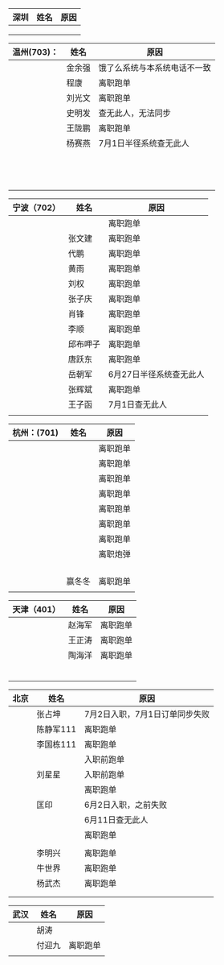 

| 深圳   | 姓名   | 原因   |
| ---- | ---- | ---- |
|      |      |      |
|      |      |      |
|      |      |      |



| 温州(703)： | 姓名   | 原因             |
| -------- | ---- | -------------- |
|          | 金余强  | 饿了么系统与本系统电话不一致 |
|          | 程康   | 离职跑单           |
|          | 刘光文  | 离职跑单           |
|          | 史明发  | 查无此人，无法同步      |
|          | 王陇鹏  | 离职跑单           |
|          | 杨赛燕  | 7月1日半径系统查无此人   |
|          |      |                |
|          |      |                |
|          |      |                |
|          |      |                |
|          |      |                |
|          |      |                |
|          |      |                |
|          |      |                |
|          |      |                |
|          |      |                |
|          |      |                |
|          |      |                |
|          |      |                |

| 宁波（702） | 姓名   | 原因            |
| ------- | ---- | ------------- |
|         |      | 离职跑单          |
|         | 张文建  | 离职跑单          |
|         | 代鹏   | 离职跑单          |
|         | 黄雨   | 离职跑单          |
|         | 刘权   | 离职跑单          |
|         | 张子庆  | 离职跑单          |
|         | 肖锋   | 离职跑单          |
|         | 李顺   | 离职跑单          |
|         | 邱布呷子 | 离职跑单          |
|         | 唐跃东  | 离职跑单          |
|         | 岳朝军  | 6月27日半径系统查无此人 |
|         | 张辉斌  | 离职跑单          |
|         | 王子函  | 7月1日查无此人      |
|         |      |               |

| 杭州：(701) | 姓名   | 原因   |
| -------- | ---- | ---- |
|          |      | 离职跑单 |
|          |      | 离职跑单 |
|          |      | 离职跑单 |
|          |      | 离职跑单 |
|          |      | 离职跑单 |
|          |      | 离职跑单 |
|          |      | 离职跑单 |
|          |      | 离职炮弹 |
|          |      |      |
|          |      |      |
|          |      |      |
|          |      |      |
|          | 赢冬冬  | 离职跑单 |
|          |      |      |

| 天津（401） | 姓名   | 原因   |
| ------- | ---- | ---- |
|         | 赵海军  | 离职跑单 |
|         | 王正涛  | 离职跑单 |
|         | 陶海洋  | 离职跑单 |
|         |      |      |
|         |      |      |
|         |      |      |
|         |      |      |
|         |      |      |
|         |      |      |

| 北京   | 姓名     | 原因                |
| ---- | ------ | ----------------- |
|      | 张占坤    | 7月2日入职，7月1日订单同步失败 |
|      | 陈静军111 | 离职跑单              |
|      | 李国栋111 | 离职跑单              |
|      |        | 入职前跑单             |
|      | 刘星星    | 入职前跑单             |
|      |        | 离职跑单              |
|      | 匡印     | 6月2日入职，之前失败       |
|      |        | 6月11日查无此人         |
|      |        | 离职跑单              |
|      |        |                   |
|      | 李明兴    | 离职跑单              |
|      | 牛世界    | 离职跑单              |
|      | 杨武杰    | 离职跑单              |
|      |        |                   |
|      |        |                   |

| 武汉   | 姓名   | 原因   |
| ---- | ---- | ---- |
|      | 胡涛   |      |
|      | 付迎九  | 离职跑单 |
|      |      |      |

